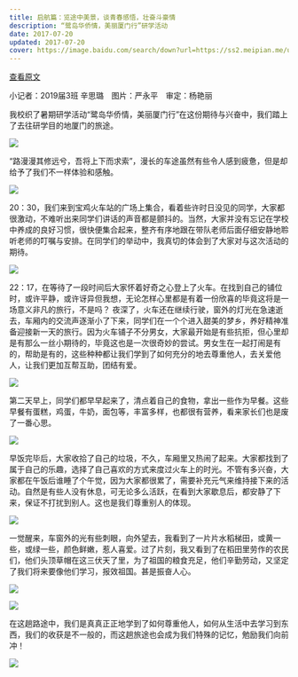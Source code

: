 ```yaml
---
title: 启航篇：览途中美景，谈青春感悟，壮奋斗豪情
description: “鹭岛华侨情，美丽厦门行”研学活动
date: 2017-07-20
updated: 2017-07-20
cover: https://image.baidu.com/search/down?url=https://ss2.meipian.me/users/16033976/545e8ee8a30049b4afad54a2ba766ea9.jpg
---
```


[查看原文](https://www.meipian.cn/ogruql7)

小记者：2019届3班 辛思璐　图片：严永平　审定：杨艳丽

我校织了暑期研学活动“鹭岛华侨情，美丽厦门行”在这份期待与兴奋中，我们踏上了去往研学目的地厦门的旅途。

![](https://image.baidu.com/search/down?url=https://ss2.meipian.me/users/16033976/2875abd5d33649109b4f17f78f93ac1d.jpg)

“路漫漫其修远兮，吾将上下而求索”，漫长的车途虽然有些令人感到疲惫，但是却给予了我们不一样体验和感触。

![](https://image.baidu.com/search/down?url=https://ss2.meipian.me/users/16033976/747fe50968e845b88f3b5ca70a0e8b39.jpg)

20：30，我们来到宝鸡火车站的广场上集合，看着些许时日没见的同学，大家都很激动，不难听出来同学们讲话的声音都是颤抖的。当然，大家并没有忘记在学校中养成的良好习惯，很快便集合起来，整齐有序地跟在带队老师后面仔细安静地聆听老师的叮嘱与安排。在同学们的举动中，我真切的体会到了大家对与这次活动的期待。

![](https://image.baidu.com/search/down?url=https://ss2.meipian.me/users/16033976/5e4338d2ac6b4fbbafdfc98557a2cb86.jpg)

22：17，在等待了一段时间后大家怀着好奇之心登上了火车。在找到自己的铺位时，或许平静，或许讶异但我想，无论怎样心里都是有着一份欣喜的毕竟这将是一场意义非凡的旅行，不是吗？ 夜深了，火车还在继续行驶，窗外的灯光在急速逝去，车厢内的交流声逐渐小了下来，同学们在一个个进入甜美的梦乡，养好精神准备迎接新一天的旅行。因为火车铺子不分男女，大家最开始是有些抗拒，但心里却是有那么一丝小期待的，毕竟这也是一次很奇妙的尝试。男女生在一起打闹是有的，帮助是有的，这些种种都让我们学到了如何充分的地去尊重他人，去关爱他人，让我们更加互帮互助，团结有爱。

![](https://image.baidu.com/search/down?url=https://ss2.meipian.me/users/16033976/545e8ee8a30049b4afad54a2ba766ea9.jpg)

第二天早上，同学们都早早起来了，清点着自己的食物，拿出一些作为早餐。这些早餐有蛋糕，鸡蛋，牛奶，面包等，丰富多样，也都很有营养，看来家长们也是废了一番心思。

![](https://image.baidu.com/search/down?url=https://ss2.meipian.me/users/16033976/6021aafb19cb4a0d8a317f8ace7f3bed.jpg)

早饭完毕后，大家收拾了自己的垃圾，不久，车厢里又热闹了起来。大家都找到了属于自己的乐趣，选择了自己喜欢的方式来度过火车上的时光。不管有多兴奋，大家都在午饭后谁睡了个午觉，因为大家都很累了，需要补充元气来维持接下来的活动。自然是有些人没有休息，可无论多么活跃，在看到大家歇息后，都安静了下来，保证不打扰到别人。这也是我们尊重别人的体现。

![](https://image.baidu.com/search/down?url=https://ss2.meipian.me/users/16033976/5e0a91452e304dc8aeb8fb5b30a3268f.jpg)

一觉醒来，车窗外的光有些刺眼，向外望去，我看到了一片片水稻梯田，或黄一些，或绿一些，颜色鲜嫩，惹人喜爱。过了片刻，我又看到了在稻田里劳作的农民们，他们头顶草帽在这三伏天了里，为了祖国的粮食充足，他们辛勤劳动，又坚定了我们将来要像他们学习，报效祖国。甚是振奋人心。

![](https://image.baidu.com/search/down?url=https://ss2.meipian.me/users/16033976/910326deceb74b1083556a1df787d975.jpg)

![](https://image.baidu.com/search/down?url=https://ss2.meipian.me/users/16033976/32ff47a7a089458f9898b0eaf11f9173.jpg)

在这趟路途中，我们是真真正正地学到了如何尊重他人，如何从生活中去学习到东西，我们的收获是不一般的，而这趟旅途也会成为我们特殊的记忆，勉励我们向前冲！

![](https://image.baidu.com/search/down?url=https://ss2.meipian.me/users/16033976/98bba6ddc5bd4e75be1424f9b910cc5b.jpg)
